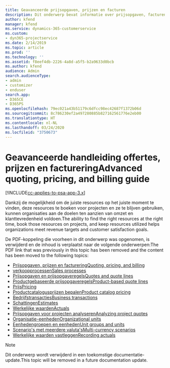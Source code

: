 ```yaml
---
title: Geavanceerde prijsopgaven, prijzen en facturen
description: Dit onderwerp bevat informatie over prijsopgaven, facturen en prijzen in Project Service Automation.
author: kfend
manager: kfend
ms.service: dynamics-365-customerservice
ms.custom:
- dyn365-projectservice
ms.date: 2/14/2019
ms.topic: article
ms.prod: ''
ms.technology: ''
ms.assetid: f8eef4db-2226-4a8d-a5f5-b2a9633d0bcb
ms.author: kfend
audience: Admin
search.audienceType:
- admin
- customizer
- enduser
search.app:
- D365CE
- D365PS
ms.openlocfilehash: 79ec021a43b51179c6dfcc98ec42687f1372b06d
ms.sourcegitcommit: 8c786230ef2a497280885b827162561776e2eb00
ms.translationtype: HT
ms.contentlocale: nl-NL
ms.lasthandoff: 03/24/2020
ms.locfileid: "3750673"
---
```

# <a name="advanced-quoting-pricing-and-billing-guide"></a><span data-ttu-id="a8cd5-103">Geavanceerde handleiding offertes, prijzen en facturering</span><span class="sxs-lookup"><span data-stu-id="a8cd5-103">Advanced quoting, pricing, and billing guide</span></span>

[!INCLUDE[cc-applies-to-psa-app-3.x](../../includes/cc-applies-to-psa-app-3x.md)]

<span data-ttu-id="a8cd5-104">Dankzij de mogelijkheid om de juiste resources op het juiste moment te vinden, deze resources te boeken voor projecten en ze te blijven gebruiken, kunnen organisaties aan de doelen ten aanzien van omzet en klanttevredenheid voldoen.</span><span class="sxs-lookup"><span data-stu-id="a8cd5-104">The ability to find the right resources at the right time, book those resources on projects, and keep resources utilized helps organizations meet revenue targets and customer satisfaction goals.</span></span> 

<span data-ttu-id="a8cd5-105">De PDF-koppeling die voorheen in dit onderwerp was opgenomen, is verwijderd en de inhoud is verplaatst naar de volgende onderwerpen:</span><span class="sxs-lookup"><span data-stu-id="a8cd5-105">The PDF link that was previously in this topic has been removed and the content has been moved to the following topics:</span></span>

- [<span data-ttu-id="a8cd5-106">Prijsopgaven, prijzen en facturering</span><span class="sxs-lookup"><span data-stu-id="a8cd5-106">Quoting, pricing, and billing</span></span>](../quote-bill-price.md)
- [<span data-ttu-id="a8cd5-107">verkoopprocessen</span><span class="sxs-lookup"><span data-stu-id="a8cd5-107">Sales processes</span></span>](../basic-sales-process.md)
- [<span data-ttu-id="a8cd5-108">Prijsopgaven en prijsopgaveregels</span><span class="sxs-lookup"><span data-stu-id="a8cd5-108">Quotes and quote lines</span></span>](../basic-quote-lines.md)
- [<span data-ttu-id="a8cd5-109">Productgebaseerde prijsopgaveregels</span><span class="sxs-lookup"><span data-stu-id="a8cd5-109">Product-based quote lines</span></span>](../product-based-quote-lines.md)
- [<span data-ttu-id="a8cd5-110">Prijs</span><span class="sxs-lookup"><span data-stu-id="a8cd5-110">Pricing</span></span>](../basic-pricing.md)
- [<span data-ttu-id="a8cd5-111">Productcatalogusprijzen bepalen</span><span class="sxs-lookup"><span data-stu-id="a8cd5-111">Product catalog pricing</span></span>](../product-catalog-pricing.md)
- [<span data-ttu-id="a8cd5-112">Bedrijfstransacties</span><span class="sxs-lookup"><span data-stu-id="a8cd5-112">Business transactions</span></span>](../basic-business-transactions.md)
- [<span data-ttu-id="a8cd5-113">Schattingen</span><span class="sxs-lookup"><span data-stu-id="a8cd5-113">Estimates</span></span>](../estimates.md)
- [<span data-ttu-id="a8cd5-114">Werkelijke waarden</span><span class="sxs-lookup"><span data-stu-id="a8cd5-114">Actuals</span></span>](../actuals.md)
- [<span data-ttu-id="a8cd5-115">Prijsopgaven voor projecten analyseren</span><span class="sxs-lookup"><span data-stu-id="a8cd5-115">Analyzing project quotes</span></span>](../basic-analyzing-quotes.md)
- [<span data-ttu-id="a8cd5-116">Organisatie-eenheden</span><span class="sxs-lookup"><span data-stu-id="a8cd5-116">Organizational units</span></span>](../advanced-organizational.md)
- [<span data-ttu-id="a8cd5-117">Eenhedengroepen en eenheden</span><span class="sxs-lookup"><span data-stu-id="a8cd5-117">Unit groups and units</span></span>](../advanced-units.md)
- [<span data-ttu-id="a8cd5-118">Scenario's met meerdere valuta's</span><span class="sxs-lookup"><span data-stu-id="a8cd5-118">Multi-currency scenarios</span></span>](../advanced-currency.md)
- [<span data-ttu-id="a8cd5-119">Werkelijke waarden vastleggen</span><span class="sxs-lookup"><span data-stu-id="a8cd5-119">Recording actuals</span></span>](../advanced-actuals.md)

> [!NOTE]
> <span data-ttu-id="a8cd5-120">Dit onderwerp wordt verwijderd in een toekomstige documentatie-update.</span><span class="sxs-lookup"><span data-stu-id="a8cd5-120">This topic will be removed in a future documentation update.</span></span> 
